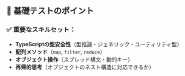 ## 🚀 **基礎テストのポイント**

### ✅ **重要なスキルセット：**

- **TypeScriptの型安全性**（型推論・ジェネリック・ユーティリティ型）
- **配列メソッド**（`map`, `filter`, `reduce`）
- **オブジェクト操作**（スプレッド構文・動的キー）
- **再帰的思考**（オブジェクトのネスト構造に対応できるか）